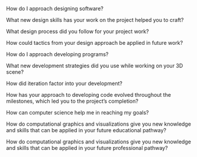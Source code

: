 How do I approach designing software?

What new design skills has your work on the project helped you to craft?

What design process did you follow for your project work?

How could tactics from your design approach be applied in future work?

How do I approach developing programs?

What new development strategies did you use while working on your 3D scene?

How did iteration factor into your development?

How has your approach to developing code evolved throughout the milestones, which led you to the project’s completion?

How can computer science help me in reaching my goals?

How do computational graphics and visualizations give you new knowledge and skills that can be applied in your future educational pathway?

How do computational graphics and visualizations give you new knowledge and skills that can be applied in your future professional pathway?
